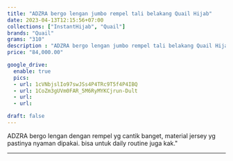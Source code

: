 ```yaml
---
title: "ADZRA bergo lengan jumbo rempel tali belakang Quail Hijab"
date: 2023-04-13T12:15:56+07:00
collections: ["InstantHijab", "Quail"]
brands: "Quail"
grams: "310"
description : "ADZRA bergo lengan jumbo rempel tali belakang Quail Hijab"
price: "84,000.00"

google_drive:
  enable: true
  pics:
  - url: 1cVNbjslIo97swJSs4P4TRc9T5f4P4IBQ
  - url: 1CoZm3gUVm0FAR_5M6RyMYKCjrun-Dult
  - url: 
  - url: 

draft: false
---
```


ADZRA bergo lengan dengan rempel yg cantik banget, material jersey yg pastinya nyaman dipakai. bisa untuk daily routine juga kak."

-----------    
 
